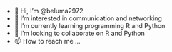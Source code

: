 - 👋 Hi, I’m @beluma2972
- 👀 I’m interested in communication and networking 
- 🌱 I’m currently learning programming R and Python
- 💞️ I’m looking to collaborate on R and Python
- 📫 How to reach me ...

<!---
beluma2972/beluma2972 is a ✨ special ✨ repository because its `README.md` (this file) appears on your GitHub profile.
You can click the Preview link to take a look at your changes.
--->
